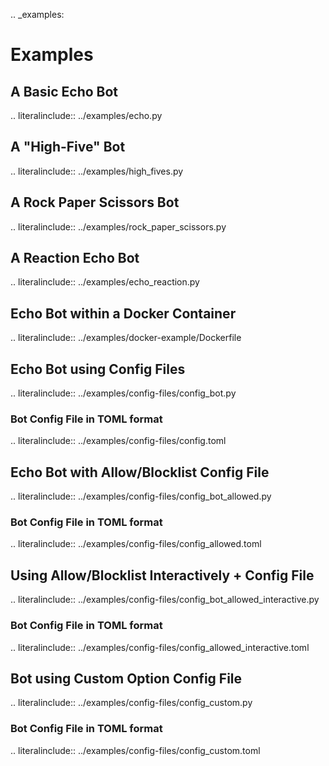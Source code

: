 .. _examples:

# Examples

## A Basic Echo Bot

.. literalinclude:: ../examples/echo.py

## A "High-Five" Bot

.. literalinclude:: ../examples/high_fives.py

## A Rock Paper Scissors Bot

.. literalinclude:: ../examples/rock_paper_scissors.py

## A Reaction Echo Bot

.. literalinclude:: ../examples/echo_reaction.py

## Echo Bot within a Docker Container
.. literalinclude:: ../examples/docker-example/Dockerfile

## Echo Bot using Config Files
.. literalinclude:: ../examples/config-files/config_bot.py

### Bot Config File in TOML format
.. literalinclude:: ../examples/config-files/config.toml

## Echo Bot with Allow/Blocklist Config File
.. literalinclude:: ../examples/config-files/config_bot_allowed.py

### Bot Config File in TOML format
.. literalinclude:: ../examples/config-files/config_allowed.toml

## Using Allow/Blocklist Interactively + Config File
.. literalinclude:: ../examples/config-files/config_bot_allowed_interactive.py

### Bot Config File in TOML format
.. literalinclude:: ../examples/config-files/config_allowed_interactive.toml

## Bot using Custom Option Config File
.. literalinclude:: ../examples/config-files/config_custom.py

### Bot Config File in TOML format
.. literalinclude:: ../examples/config-files/config_custom.toml
